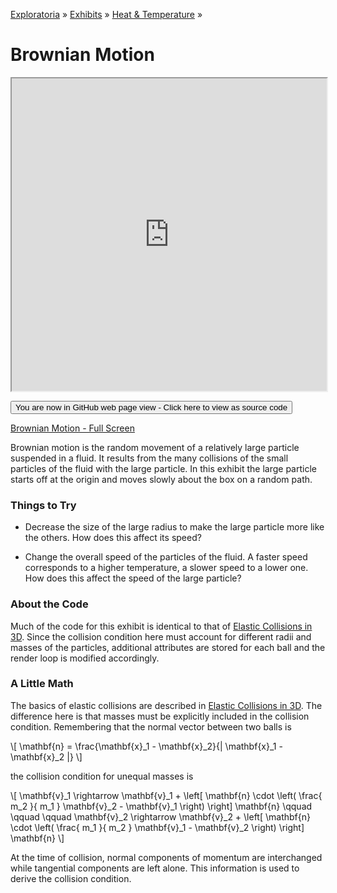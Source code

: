 [Exploratoria]( http://exploratoria.github.io ) &raquo; [Exhibits]( http://exploratoria.github.io/exhibits/ ) &raquo;
[Heat & Temperature]( http://exploratoria.github.io/exhibits/heat/ ) &raquo;

# Brownian Motion

<iframe src=http://exploratoria.github.io/lib/code-edit-view/code-edit-view.html#http://exploratoria.github.io/exhibits/heat/brownian-motion/brownian-motion.html width=100% height=500px></iframe>

<span style="display: none">_View as a web page to see the content of this iframe_</span>

<span style="display: none"> [You are now in GitHub source code view - Click here to view as a web page]( http://exploratoria.github.io/exhibits/heat/brownian-motion/index.html 'View file as a web page' ) </span>
<input type=button value="You are now in GitHub web page view - Click here to view as source code" onclick="window.location.href='https://github.com/exploratoria/exploratoria.github.io/tree/master/exhibits/heat/brownian-motion/'" />

[Brownian Motion - Full Screen](http://exploratoria.github.io/exhibits/heat/brownian-motion/brownian-motion.html)

Brownian motion is the random movement of a relatively large particle suspended in a fluid. It results from the many collisions of the small particles of the fluid with the large particle. In this exhibit the large particle starts off at the origin and moves slowly about the box on a random path.

### Things to Try

* Decrease the size of the large radius to make the large particle more like the others. How does this affect its speed?

* Change the overall speed of the particles of the fluid. A faster speed corresponds to a higher temperature, a slower speed to a lower one. How does this affect the speed of the large particle?
 
### About the Code

Much of the code for this exhibit is identical to that of [Elastic Collisions in 3D](http://exploratoria.github.io/exhibits/mechanics/elastic-collisions-in-3d/). Since the collision condition here must account for different radii and masses of the particles, additional attributes are stored for each ball and the render loop is modified accordingly.

### A Little Math

The basics of elastic collisions are described in [Elastic Collisions in 3D](http://exploratoria.github.io/exhibits/mechanics/elastic-collisions-in-3d/). The difference here is that masses must be explicitly included in the collision condition. Remembering that the normal vector between two balls is

\\[ \mathbf{n} = \frac{\mathbf{x}\_1 - \mathbf{x}\_2}{| \mathbf{x}\_1 - \mathbf{x}\_2 |} \\]

the collision condition for unequal masses is

\\[ \mathbf{v}\_1 \rightarrow \mathbf{v}\_1 + \left[ \mathbf{n} \cdot \left(
  \frac{ m\_2 }{ m\_1 } \mathbf{v}\_2 - \mathbf{v}\_1 \right) \right] \mathbf{n}
  \qquad \qquad \qquad
  \mathbf{v}\_2 \rightarrow \mathbf{v}\_2 + \left[ \mathbf{n} \cdot \left(
  \frac{ m\_1 }{ m\_2 } \mathbf{v}\_1 - \mathbf{v}\_2 \right) \right] \mathbf{n} \\]

At the time of collision, normal components of momentum are interchanged while tangential components are left alone. This information is used to derive the collision condition.
